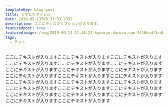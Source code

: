 ```yaml
---
templateKey: blog-post
title: てすとのタイトル
date: 2020-05-13T08:37:33.239Z
description: ここにディスクリプションが入ります。
featuredpost: true
featuredimage: /img/2019-09-11-11.48.22-kyouryu-darwin.com-9f16bcdf3cdb.jpg
tags:
  - テスト
---
```

ここにテキストが入りますここにテキストが入りますここにテキストが入りますここにテキストが入りますここにテキストが入りますここにテキストが入りますここにテキストが入りますここにテキストが入りますここにテキストが入りますここにテキストが入りますここにテキストが入りますここにテキストが入りますここにテキストが入りますここにテキストが入りますここにテキストが入りますここにテキストが入りますここにテキストが入りますここにテキストが入りますここにテキストが入りますここにテキストが入りますここにテキストが入りますここにテキストが入りますここにテキストが入ります